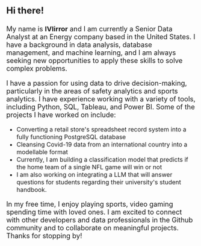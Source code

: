 <p style="font-size: 24px;">
  <b>Hi there!</b>
</p>

<p style="font-size: 18px;">
  My name is <b>IVIirror</b> and I am currently a Senior Data Analyst at an Energy company based in the United States. I have a background in data analysis, database management, and machine learning, and I am always seeking new opportunities to apply these skills to solve complex problems.
</p>

<p style="font-size: 18px;">
  I have a passion for using data to drive decision-making, particularly in the areas of safety analytics and sports analytics. I have experience working with a variety of tools, including Python, SQL, Tableau, and Power BI. Some of the projects I have worked on include:
  <ul style="font-size: 16px;">
    <li>Converting a retail store's spreadsheet record system into a fully functioning PostgreSQL database</li>
    <li>Cleansing Covid-19 data from an international country into a modellable format</li>
    <li>Currently, I am building a classification model that predicts if the home team of a single NFL game will win or not</li>
    <li>I am also working on integrating a LLM that will answer questions for students regarding their university's student handbook.</li>
  </ul>
</p>

<p style="font-size: 18px;">
  In my free time, I enjoy playing sports, video gaming spending time with loved ones. I am excited to connect with other developers and data professionals in the Github community and to collaborate on meaningful projects. Thanks for stopping by!
</p>
